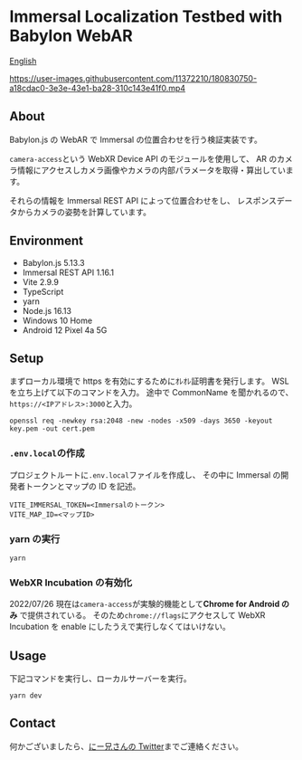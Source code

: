 # Immersal Localization Testbed with Babylon WebAR

[English](./README.md)

https://user-images.githubusercontent.com/11372210/180830750-a18cdac0-3e3e-43e1-ba28-310c143e41f0.mp4

## About

Babylon.js の WebAR で Immersal の位置合わせを行う検証実装です。

`camera-access`という WebXR Device API のモジュールを使用して、
AR のカメラ情報にアクセスしカメラ画像やカメラの内部パラメータを取得・算出しています。

それらの情報を Immersal REST API によって位置合わせをし、
レスポンスデータからカメラの姿勢を計算しています。

## Environment

- Babylon.js 5.13.3
- Immersal REST API 1.16.1
- Vite 2.9.9
- TypeScript
- yarn
- Node.js 16.13
- Windows 10 Home
- Android 12 Pixel 4a 5G

## Setup

まずローカル環境で https を有効にするためにｵﾚｵﾚ証明書を発行します。
WSL を立ち上げて以下のコマンドを入力。
途中で CommonName を聞かれるので、`https://<IPアドレス>:3000`と入力。

```
openssl req -newkey rsa:2048 -new -nodes -x509 -days 3650 -keyout key.pem -out cert.pem
```

### `.env.local`の作成

プロジェクトルートに`.env.local`ファイルを作成し、
その中に Immersal の開発者トークンとマップの ID を記述。

```
VITE_IMMERSAL_TOKEN=<Immersalのトークン>
VITE_MAP_ID=<マップID>
```

### yarn の実行

```
yarn
```

### WebXR Incubation の有効化

2022/07/26 現在は`camera-access`が実験的機能として**Chrome for Android のみ**
で提供されている。
そのため`chrome://flags`にアクセスして WebXR Incubation を enable にしたうえで実行しなくてはいけない。

## Usage

下記コマンドを実行し、ローカルサーバーを実行。

```
yarn dev
```

## Contact

何かございましたら、[にー兄さんの Twitter](https://twitter.com/ninisan_drumath)までご連絡ください。
